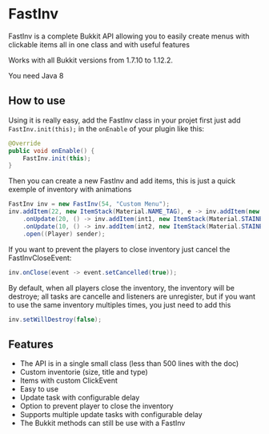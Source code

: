 # FastInv
FastInv is a complete Bukkit API allowing you to easily create menus with clickable items all in one class and with useful features

Works with all Bukkit versions from 1.7.10 to 1.12.2.

You need Java 8

## How to use
Using it is really easy, add the FastInv class in your projet first just add `FastInv.init(this);` in the `onEnable` of your plugin like this:

```java
@Override
public void onEnable() {
	FastInv.init(this);
}
```

Then you can create a new FastInv and add items,  this is just a quick exemple of inventory with animations

```java
FastInv inv = new FastInv(54, "Custom Menu");
inv.addItem(22, new ItemStack(Material.NAME_TAG), e -> inv.addItem(new ItemStack(Material.OBSIDIAN)))
	.onUpdate(20, () -> inv.addItem(int1, new ItemStack(Material.STAINED_GLASS_PANE, 1, (byte) r.nextInt(15))))
	.onUpdate(10, () -> inv.addItem(int2, new ItemStack(Material.STAINED_GLASS_PANE, 1, (byte) r.nextInt(15))))
	.open((Player) sender);
```

If you want to prevent the players to close inventory just cancel the FastInvCloseEvent:
```java
inv.onClose(event -> event.setCancelled(true));
```

By default, when all players close the inventory, the inventory will be destroye; all tasks are cancelle and listeners are unregister, 
but if you want to use the same inventory multiples times, you just need to add this
```java
inv.setWillDestroy(false);
```

## Features
* The API is in a single small class (less than 500 lines with the doc)
* Custom inventorie (size, title and type)
* Items with custom ClickEvent
* Easy to use
* Update task with configurable delay
* Option to prevent player to close the inventory
* Supports multiple update tasks with configurable delay
* The Bukkit methods can still be use with a FastInv
